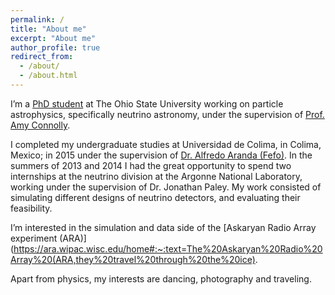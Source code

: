 ```yaml
---
permalink: /
title: "About me"
excerpt: "About me"
author_profile: true
redirect_from: 
  - /about/
  - /about.html
---
```


I’m a [PhD student](https://ccapp.osu.edu/people/torresespinosa.1) at The Ohio State University working on particle astrophysics, specifically neutrino astronomy, under the supervision of [Prof. Amy Connolly](https://physics.osu.edu/people/hill.1370).

I completed my undergraduate studies at Universidad de Colima, in Colima, Mexico; in 2015 under the supervision of [Dr. Alfredo Aranda (Fefo)](https://www.dunescience.org/facesofdune/alfredo-fefo-aranda/). In the summers of 2013 and 2014 I had the great opportunity to spend two internships at the neutrino division at the Argonne National Laboratory, working under the supervision of Dr. Jonathan Paley. My work consisted of simulating different designs of neutrino detectors, and evaluating their feasibility.

I’m interested in the simulation and data side of the [Askaryan Radio Array experiment (ARA)](https://ara.wipac.wisc.edu/home#:~:text=The%20Askaryan%20Radio%20Array%20(ARA,they%20travel%20through%20the%20ice).

Apart from physics, my interests are dancing, photography and traveling.
